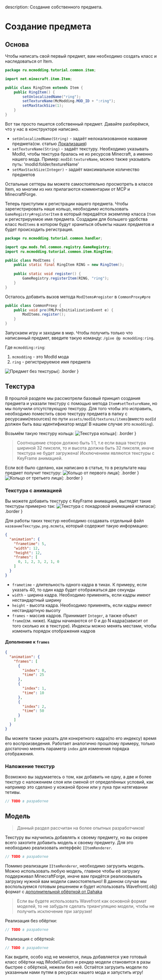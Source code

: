 description: Создание собственного предмета.

# Создание предмета

## Основа
Чтобы написать свой первый предмет, вам необходимо создать класс и наследоваться от Item.
```java
package ru.mcmodding.tutorial.common.item;

import net.minecraft.item.Item;

public class RingItem extends Item {
    public RingItem() {
        setUnlocalizedName("ring");
        setTextureName(McModding.MOD_ID + ":ring");
        setMaxStackSize(1);
    }
}
```
Вот так просто пишется собственный предмет. Давайте разберёмся, что у нас в конструкторе написано.
* `setUnlocalizedName(String)` - задаёт нелокализованное название предмета(см. статью [Локализация](https://mcmodding.ru/1.7.10/lang/))
* `setTextureName(String)` - задаёт текстуру. Необходимо указывать ModId, чтобы текстура бралась не из ресурсов Minecraft, а именно нашего мода. Пример: `modId:textureName`, можно также указывать путь: 'modId:folder/textureName'
* `setMaxStackSize(Integer)` - задаёт максимальное количество предметов

Остальные сеттеры вы можете самостоятельно просмотреть в классе Item, ко многим из них прилагаются комментарии от MCP и MinecraftForge.

Теперь приступим к регистрации нашего предмета. Чтобы зарегистрировать наше кольцо, необходимо использовать `GameRegistry#registerItem` 
в который передаётся экземпляр класса `Item` и регистрируемое имя предмета. Создадим для большего удобства класс `ModItems` 
в котором будут храниться объекты наших предметов и будет происходить регистрация.
```java
package ru.mcmodding.tutorial.common.handler;

import cpw.mods.fml.common.registry.GameRegistry;
import ru.mcmodding.tutorial.common.item.RingItem;

public class ModItems {
    public static final RingItem RING = new RingItem();
    
    public static void register() {
        GameRegistry.registerItem(RING, "ring");
    }
}
```

Осталось добавить вызов метода `ModItems#register` в `CommonProxy#pre`
```java
public class CommonProxy {
    public void pre(FMLPreInitializationEvent e) {
        ModItems.register();
    }
}
```

Запускаем игру и заходим в мир. Чтобы получить только что написанный предмет, введите такую команду:
`/give @p mcmodding:ring`.

Где `mcmodding:ring`:
1. `mcmodding` - это ModId мода
2. `ring` - регистрируемое имя предмета

![Предмет без текстуры](images/item_without_texture.png){: .border }

## Текстура
В прошлой разделе мы рассмотрели базовый принцип создания предмета и указали текстуру с помощью метода `Item#setTextureName`, 
но мы получили отсутствующую текстуру. Для того чтобы это исправить, необходимо поместить свою текстуру предмета в папку с ресурсами(resources) по пути
`assets/modId/textures/items`(вместо `modId` должен быть ваш идентификатор мода! В нашем случае это `mcmodding`).

Возьмём такую текстуру кольца:
![Текстура кольца](images/item_ring.png){: .border }

> Соотношение сторон должно быть 1:1, т.е если ваша текстура шириной 32 пикселя, то и высота должна быть 32 пикселя, иначе текстура не будет загружена!
> Исключением являются текстуры с KeyFrame анимацией.

Если всё было сделано, как написано в статье, то в результате наш предмет получит текстуру:
![Кольцо от первого лица](images/item_ring_fp.png){: .border }
![Кольцо от третьего лица](images/item_ring_tp.png){: .border }

### Текстура с анимацией
Вы можете добавить текстуру с KeyFrame анимацией, выглядят такие текстуры примерно так:
![Текстура с покадровой анимацией компаса](images/compass.png){: .border }

Для работы таких текстур необходимо создавать отдельный файл `названиеТекстуры.png.mcmeta`, который содержит такую информацию:
```json
{
  "animation": {
    "frametime": 5,
    "width": 12,
    "height": 12,
    "frames": [
      0, 1, 2, 3, 2, 1, 0
    ]
  }
}
```
* `frametime` - длительность одного кадра в тиках. К примеру, если указать 40, то один кадр будет отображаться две секунды
* `width` - ширина кадра. Необходимо применять, если кадры имеют нестандартный ширину
* `height` - высота кадра. Необходимо применять, если кадры имеют нестандартную высоту
* `frames` - массив кадров. Принимает `Integer`, а также объект `frame`(см. ниже). Кадры начинаются от 0 и до N кадра(зависит от того сколько их в текстуре). Индексы можно менять местами, чтобы изменить порядок отображения кадров

#### Дополнение к `frames`
```json
{
  "animation": {
    "frames": [
      {
        "index": 0,
        "time": 25
      },
      {
        "index": 1,
        "time": 10
      },
      {
        "index": 2,
        "time": 50
      }
    ]
  }
}
```
Вы можете также указать для конкретного кадра(по его индексу) время его воспроизведения. 
Работает аналогично прошлому примеру, только достаточно менять параметр `index` для изменения порядка отображения.

### Наложение текстур
Возможно вы задумаетесь о том, как добавить не одну, а две и более текстур с наложением слоя или сменой от определённых условий, 
как например это сделано у кожаной брони или у лука при натягивании тетивы.

```java
// TODO в разработке
```

## Модель
> Данный раздел рассчитан на более опытных разработчиков!

Текстуру вы научились добавлять к своему предмету, но вы скорее всего захотите добавить модель к своему предмету.
Для это необходимо реализовать интерфейс `IItemRenderer`.

```java
// TODO в разработке
```

Помимо реализации `IItemRenderer`, необходимо загрузить модель. Можно использовать любую модель, главное чтобы её загрузку 
поддерживал MinecraftForge, иначе вам придётся реализовывать загрузку нужной вам модели самостоятельно! В данном случае
мы воспользуемся готовым решением и будет использовать Wavefront(.obj) формат с [дополнительной обёрткой от Dahaka](https://forum.mcmodding.ru/threads/uskorenie-rendera-modelej.10481/)

> Если вы будете использовать Wavefront как основной формат моделей, то не забудьте сделать триангуляцию модели, чтобы не получить исключение при загрузке!

Реализация без обёртки:
```java
// TODO в разработке
```

Реализация с обёрткой:
```java
// TODO в разработке
```

Как видите, особо код не меняется, лишь добавляется уже готовый класс обёртки над IModelCustom и рендер модели становится в разы быстрее с обёрткой, нежели без неё.
Остаётся загрузить модели по указанным нами путям в ресурсах нашего мода и запустить игру!